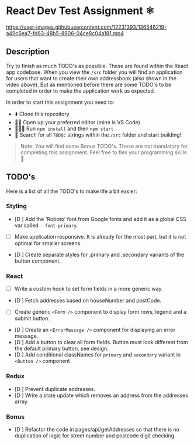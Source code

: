 # React Dev Test Assignment ⚛️

https://user-images.githubusercontent.com/12231393/136546219-a49c6ea7-fd63-48b5-8906-04ce8c04a181.mp4

## Description
Try to finish as much TODO's as possible. These are found within the React app codebase. When you view the `/src` folder you will find an application for users that want to create their own addressbook (also shown in the video above). But as mentioned before there are some TODO's to be completed in order to make the application work as expected.

In order to start this assignment you need to:
- ⬇️ Clone this repository
- 👨‍💻 Open up your preferred editor (mine is VS Code)
- 🏃🏻‍♂️ Run `npm install` and then `npm start`
- 🔎  Search for all `TODO:` strings within the `/src` folder and start building!

> Note: You will find some Bonus TODO's. These are not mandatory for completing this assignment. Feel free to flex your programming skills 💪

## TODO's 
Here is a list of all the TODO's to make life a bit easier:

### Styling
- [D ] Add the 'Roboto' font from Google fonts and add it as a global CSS var called `--font-primary`.
- [ ] Make application responsive. It is already for the most part, but it is not optimal for smaller screens.
- [D ] Create separate styles for .primary and .secondary variants of the button component.

### React
- [ ] Write a custom hook to set form fields in a more generic way.
- [D ] Fetch addresses based on houseNumber and postCode.
- [ ] Create generic `<Form />` component to display form rows, legend and a submit button.
- [D ] Create an `<ErrorMessage />` component for displaying an error message.
- [D ] Add a button to clear all form fields. Button must look different from the default primary button, see design.
- [D ] Add conditional classNames for `primary` and `secondary` variant in `<Button />` component

### Redux
- [D ] Prevent duplicate addresses.
- [D ] Write a state update which removes an address from the addresses array.

### Bonus
- [D ] Refactor the code in pages/api/getAddresses so that there is no duplication of logic for street number and postcode digit checking


